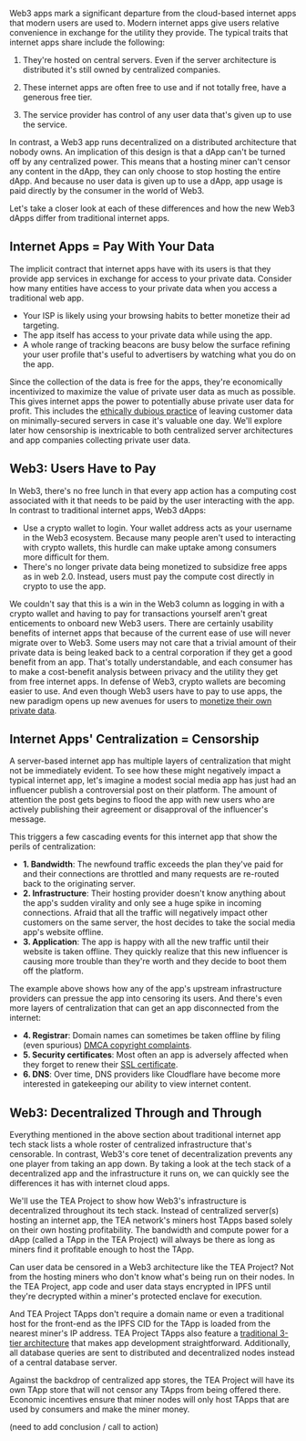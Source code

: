 Web3 apps mark a significant departure from the cloud-based internet apps that modern users are used to. Modern internet apps give users relative convenience in exchange for the utility they provide. The typical traits that internet apps share include the following:

1. They're hosted on central servers. Even if the server architecture is distributed it's still owned by centralized companies.

1. These internet apps are often free to use and if not totally free, have a generous free tier.

1. The service provider has control of any user data that's given up to use the service. 

In contrast, a Web3 app runs decentralized on a distributed architecture that nobody owns. An implication of this design is that a dApp can't be turned off by any centralized power. This means that a hosting miner can't censor any content in the dApp, they can only choose to stop hosting the entire dApp. And because no user data is given up to use a dApp, app usage is paid directly by the consumer in the world of Web3.

Let's take a closer look at each of these differences and how the new Web3 dApps differ from traditional internet apps.

## Internet Apps = Pay With Your Data

The implicit contract that internet apps have with its users is that they provide app services in exchange for access to your private data. Consider how many entities have access to your private data when you access a traditional web app.

* Your ISP is likely using your browsing habits to better monetize their ad targeting.
* The app itself has access to your private data while using the app.
* A whole range of tracking beacons are busy below the surface refining your user profile that's useful to advertisers by watching what you do on the app.

Since the collection of the data is free for the apps, they're economically incentivized to maximize the value of private user data as much as possible. This gives internet apps the power to potentially abuse private user data for profit. This includes the [ethically dubious practice](https://www.wsj.com/articles/t-mobile-hacker-who-stole-data-on-50-million-customers-their-security-is-awful-11629985105) of leaving customer data on minimally-secured servers in case it's valuable one day. We'll explore later how censorship is inextricable to both centralized server architectures and app companies collecting private user data.

## Web3: Users Have to Pay

In Web3, there's no free lunch in that every app action has a computing cost associated with it that needs to be paid by the user interacting with the app. In contrast to traditional internet apps, Web3 dApps:

* Use a crypto wallet to login. Your wallet address acts as your username in the Web3 ecosystem. Because many people aren't used to interacting with crypto wallets, this hurdle can make uptake among consumers more difficult for them.
* There's no longer private data being monetized to subsidize free apps as in web 2.0. Instead, users must pay the compute cost directly in crypto to use the app. 

We couldn't say that this is a win in the Web3 column as logging in with a crypto wallet and having to pay for transactions yourself aren't great enticements to onboard new Web3 users. There are certainly usability benefits of internet apps that because of the current ease of use will never migrate over to Web3. Some users may not care that a trivial amount of their private data is being leaked back to a central corporation if they get a good benefit from an app. That's totally understandable, and each consumer has to make a cost-benefit analysis between privacy and the utility they get from free internet apps. In defense of Web3, crypto wallets are becoming easier to use. And even though Web3 users have to pay to use apps, the new paradigm opens up new avenues for users to [monetize their own private data](https://teaproject.medium.com/tea-project-allows-privacy-in-the-home-1ed42d6faac5).

## Internet Apps' Centralization = Censorship

A server-based internet app has multiple layers of centralization that might not be immediately evident. To see how these might negatively impact a typical internet app, let's imagine a modest social media app has just had an influencer publish a controversial post on their platform. The amount of attention the post gets begins to flood the app with new users who are actively publishing their agreement or disapproval of the influencer's message.

This triggers a few cascading events for this internet app that show the perils of centralization:

* **1. Bandwidth**: The newfound traffic exceeds the plan they've paid for and their connections are throttled and many requests are re-routed back to the originating server.
* **2. Infrastructure**: Their hosting provider doesn't know anything about the app's sudden virality and only see a huge spike in incoming connections. Afraid that all the traffic will negatively impact other customers on the same server, the host decides to take the social media app's website offline.
* **3. Application**: The app is happy with all the new traffic until their website is taken offline. They quickly realize that this new influencer is causing more trouble than they're worth and they decide to boot them off the platform.

The example above shows how any of the app's upstream infrastructure providers can pressue the app into censoring its users. And there's even more layers of centralization that can get an app disconnected from the internet:

* **4. Registrar**: Domain names can sometimes be taken offline by filing (even spurious) [DMCA copyright complaints](https://teaproject.medium.com/if-safe-harbor-is-dismantled-will-centralization-increase-7e6bf9327f68).
* **5. Security certificates**: Most often an app is adversely affected when they forget to renew their [SSL certificate](https://teaproject.medium.com/how-tea-projects-use-of-http-in-web3-is-more-secure-than-https-in-web-2-0-d488265af3d2).
* **6. DNS**: Over time, DNS providers like Cloudflare have become more interested in gatekeeping our ability to view internet content.

## Web3: Decentralized Through and Through

Everything mentioned in the above section about traditional internet app tech stack lists a whole roster of centralized infrastructure that's censorable. In contrast, Web3's core tenet of decentralization prevents any one player from taking an app down. By taking a look at the tech stack of a decentralized app and the infrastructure it runs on, we can quickly see the differences it has with internet cloud apps.

We'll use the TEA Project to show how Web3's infrastructure is decentralized throughout its tech stack. Instead of centralized server(s) hosting an internet app, the TEA network's miners host TApps based solely on their own hosting profitability. The bandwidth and compute power for a dApp (called a TApp in the TEA Project) will always be there as long as miners find it profitable enough to host the TApp. 

Can user data be censored in a Web3 architecture like the TEA Project? Not from the hosting miners who don't know what's being run on their nodes. In the TEA Project, app code and user data stays encrypted in IPFS until they're decrypted within a miner's protected enclave for execution.

And TEA Project TApps don't require a domain name or even a traditional host for the front-end as the IPFS CID for the TApp is loaded from the nearest miner's IP address. TEA Project TApps also feature a [traditional 3-tier architecture](https://teaproject.medium.com/the-tapps-3-tier-decentralized-tech-stack-43d2872f609b) that makes app development straightforward. Additionally, all database queries are sent to distributed and decentralized nodes instead of a central database server.

Against the backdrop of centralized app stores, the TEA Project will have its own TApp store that will not censor any TApps from being offered there. Economic incentives ensure that miner nodes will only host TApps that are used by consumers and make the miner money.

(need to add conclusion / call to action)
